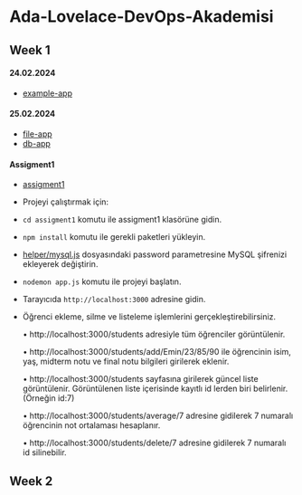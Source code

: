 # Ada-Lovelace-DevOps-Akademisi

## Week 1
#### 24.02.2024
- [example-app](example-app)

#### 25.02.2024
- [file-app](file-app)
- [db-app](db-app)

#### Assigment1
- [assigment1](assigment1)

- Projeyi çalıştırmak için:
- `cd assigment1` komutu ile assigment1 klasörüne gidin.
- `npm install` komutu ile gerekli paketleri yükleyin.
- [helper/mysql.js](mysql.js) dosyasındaki password parametresine MySQL şifrenizi ekleyerek değiştirin.
- `nodemon app.js` komutu ile projeyi başlatın.
- Tarayıcıda `http://localhost:3000` adresine gidin.
- Öğrenci ekleme, silme ve listeleme işlemlerini gerçekleştirebilirsiniz.

    •	http://localhost:3000/students adresiyle tüm öğrenciler görüntülenir.

    •	http://localhost:3000/students/add/Emin/23/85/90 ile öğrencinin isim, yaş, midterm notu ve final notu bilgileri girilerek eklenir.

    •	http://localhost:3000/students sayfasına girilerek güncel liste görüntülenir. Görüntülenen liste içerisinde kayıtlı id lerden biri belirlenir. (Örneğin id:7)

    •	http://localhost:3000/students/average/7 adresine gidilerek 7 numaralı öğrencinin not ortalaması hesaplanır.

    •	http://localhost:3000/students/delete/7 adresine gidilerek 7 numaralı id silinebilir.

## Week 2
#### 